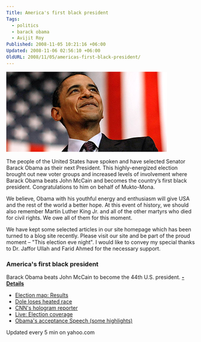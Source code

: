 ```yaml
---
Title: America's first black president
Tags:
  - politics
  - barack obama
  - Avijit Roy
Published: 2008-11-05 10:21:16 +06:00
Updated: 2008-11-06 02:56:10 +06:00
OldURL: 2008/11/05/americas-first-black-president/
---
```


![Democrat Barack Obama.(AP)](../../images/2008/10-30-obama_yahoo.jpg)

The people of the United States have spoken and have selected Senator Barack Obama as their next President.  This highly-energized election brought out new voter groups and increased levels of involvement where Barack Obama beats John McCain and becomes the country’s first black president.  Congratulations to him on behalf of Mukto-Mona. 

We believe, Obama with his youthful energy and enthusiasm will give USA and the rest of the world a better hope.   At this event of history, we should also remember Martin Luther King Jr. and all of the other martyrs who died for civil rights. We owe all of them for this moment.


We have kept some selected articles in our site homepage which has been turned to a blog site recently. Please visit our site and be part of the proud moment – "This election eve night". I would like to convey my special thanks to Dr. Jaffor Ullah and  Farid Ahmed for the necessary support.

### America's first black president
Barack Obama beats John McCain to become the 44th U.S. president. [**- Details**](https://www.yahoo.com/s/982583)

*   [Election map: Results](https://www.yahoo.com/s/978852)
*   [Dole loses heated race](https://www.yahoo.com/s/982579)
*   [CNN's hologram reporter](https://www.yahoo.com/s/982580)
*   [Live: Election coverage](https://www.yahoo.com/s/982581)
*   [Obama's acceptance Speech (some highlights)](https://news.yahoo.com/s/ynews/20081105/pl_ynews/ynews_pl137?full)

Updated every 5 min on yahoo.com